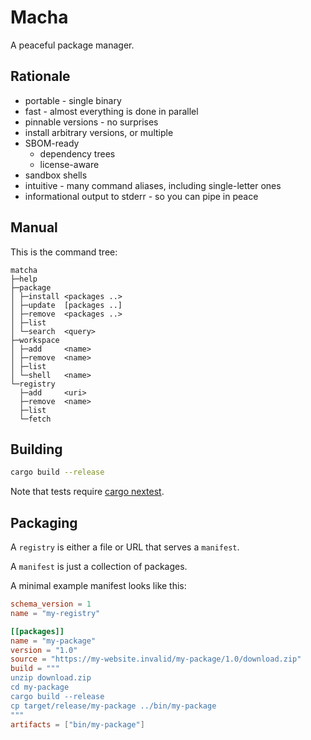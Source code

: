 # Macha

A peaceful package manager.

## Rationale

- portable - single binary
- fast - almost everything is done in parallel
- pinnable versions - no surprises
- install arbitrary versions, or multiple
- SBOM-ready
    - dependency trees
    - license-aware
- sandbox shells
- intuitive - many command aliases, including single-letter ones
- informational output to stderr - so you can pipe in peace

## Manual

This is the command tree:

```
matcha
├─help
├─package
│ ├─install <packages ..>
│ ├─update  [packages ..]
│ ├─remove  <packages ..>
│ ├─list
│ └─search  <query>
├─workspace
│ ├─add     <name>
│ ├─remove  <name>
│ ├─list
│ └─shell   <name>
└─registry
  ├─add     <uri>
  ├─remove  <name>
  ├─list
  └─fetch
```

## Building

```sh
cargo build --release
```

Note that tests require [cargo nextest](https://nexte.st/).

## Packaging

A `registry` is either a file or URL that serves a `manifest`.

A `manifest` is just a collection of packages.

A minimal example manifest looks like this:

```toml
schema_version = 1
name = "my-registry"

[[packages]]
name = "my-package"
version = "1.0"
source = "https://my-website.invalid/my-package/1.0/download.zip"
build = """
unzip download.zip
cd my-package
cargo build --release
cp target/release/my-package ../bin/my-package
"""
artifacts = ["bin/my-package"]
```
